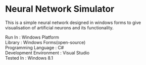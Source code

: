 # Neural Network Simulator
This is a simple neural network designed in windows forms to give visualisation of artificial neurons and its functionality.

Run In                  : Windows Platform<br />
Library                 : Windows Forms(open-source)<br />
Programming Language    : C#<br />
Development Environment : Visual Studio<br />
Tested In               : Windows 8.1<br />


